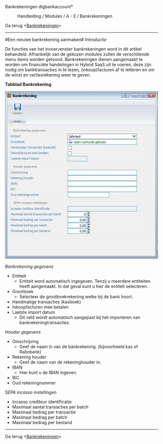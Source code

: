 
<properties>
	<page>
		<title>Bankrekeningen</title>
		<description>Bankrekeningen</description>
		<context>dlgbankaccount*</context>
	</page>
	<menu>
		<position>Handleiding / Modules / A - E / Bankrekeningen </position> 
		<title>Bankrekening aanmaken</title>
		<sort></sort>
	</menu>
</properties>

Ga terug <[Bankrekeningen](http://hybridsaas.support/pages/handleiding/modules/A-E/bankrekeningen/Introductie)> 

----------

#Een nieuwe bankrekening aanmaken#
*Introductie*

De functies van het invoervenster bankrekeningen word in dit artikel behandeld. Afhankelijk van de gekozen modules zullen de verschillende menu items worden getoond.
Bankrekeningen dienen aangemaakt te worden om financiële handelingen in Hybrid SaaS uit te voeren, deze zijn nodig om banktransacties in te lezen, (inkoop)facturen af te letteren en om de winst en verliesrekening weer te geven.

**Tabblad Bankrekening**

![](images/Bankrekening.JPG)

*Bankrekening gegevens*

- Entiteit
	- Entiteit word automatisch ingegeven. Tenzij u meerdere entiteiten heeft aangemaakt. In dat geval kunt u hier de entiteit selecteren.
- Grootboek
	- Selecteer de grootboekrekening welke bij de bank hoort.
- Handmatige transacties (kasboek)
- Inkoopfacturen mee betalen
- Laatste import datum
	- Dit veld wordt automatisch aangepast bij het importeren van bankrekeningtransacties.

*Houder gegevens*

- Omschrijving
	- Geef de naam in van de bankrekening. (bijvoorbeeld kas of Rabobank)
- Rekening houder
	- Geef de naam van de rekeninghouder in.
- IBAN
	- Hier kunt u de IBAN ingeven.
- BIC
- Oud rekeningnummer

*SEPA incasso instellingen*

- Incasso crediteur identificatie
- Maximaal aantal transacties per batch
- Maximaal bedrag per transactie
- Maximaal bedrag per batch
- Maximaal bedrag per bestand



----------

Ga terug <[Bankrekeningen](http://hybridsaas.support/pages/handleiding/modules/A-E/bankrekeningen/Introductie)> 